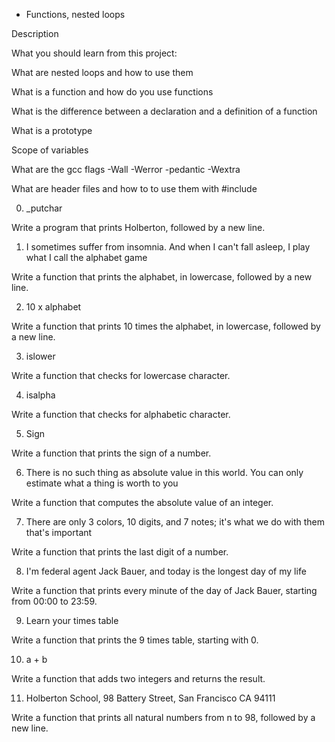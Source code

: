  - Functions, nested loops

Description

What you should learn from this project:



What are nested loops and how to use them

What is a function and how do you use functions

What is the difference between a declaration and a definition of a function

What is a prototype

Scope of variables

What are the gcc flags -Wall -Werror -pedantic -Wextra

What are header files and how to to use them with #include

0. _putchar

Write a program that prints Holberton, followed by a new line.

1. I sometimes suffer from insomnia. And when I can't fall asleep, I play what I call the alphabet game

Write a function that prints the alphabet, in lowercase, followed by a new line.

2. 10 x alphabet

Write a function that prints 10 times the alphabet, in lowercase, followed by a new line.

3. islower

Write a function that checks for lowercase character.

4. isalpha

Write a function that checks for alphabetic character.

5. Sign

Write a function that prints the sign of a number.

6. There is no such thing as absolute value in this world. You can only estimate what a thing is worth to you

Write a function that computes the absolute value of an integer.

7. There are only 3 colors, 10 digits, and 7 notes; it's what we do with them that's important

Write a function that prints the last digit of a number.

8. I'm federal agent Jack Bauer, and today is the longest day of my life

Write a function that prints every minute of the day of Jack Bauer, starting from 00:00 to 23:59.

9. Learn your times table

Write a function that prints the 9 times table, starting with 0.

10. a + b

Write a function that adds two integers and returns the result.

11. Holberton School, 98 Battery Street, San Francisco CA 94111

Write a function that prints all natural numbers from n to 98, followed by a new line.
